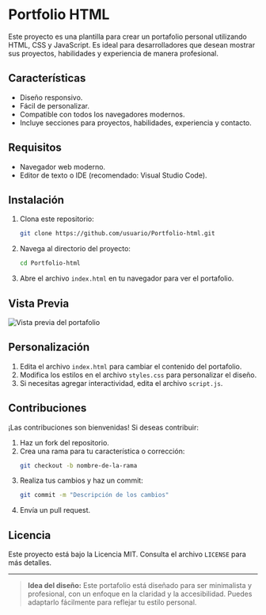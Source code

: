 # Portfolio HTML

Este proyecto es una plantilla para crear un portafolio personal utilizando HTML, CSS y JavaScript. Es ideal para desarrolladores que desean mostrar sus proyectos, habilidades y experiencia de manera profesional.

## Características

-   Diseño responsivo.
-   Fácil de personalizar.
-   Compatible con todos los navegadores modernos.
-   Incluye secciones para proyectos, habilidades, experiencia y contacto.

## Requisitos

-   Navegador web moderno.
-   Editor de texto o IDE (recomendado: Visual Studio Code).

## Instalación

1. Clona este repositorio:
    ```bash
    git clone https://github.com/usuario/Portfolio-html.git
    ```
2. Navega al directorio del proyecto:
    ```bash
    cd Portfolio-html
    ```
3. Abre el archivo `index.html` en tu navegador para ver el portafolio.

## Vista Previa

![Vista previa del portafolio](./preview.png)

## Personalización

1. Edita el archivo `index.html` para cambiar el contenido del portafolio.
2. Modifica los estilos en el archivo `styles.css` para personalizar el diseño.
3. Si necesitas agregar interactividad, edita el archivo `script.js`.

## Contribuciones

¡Las contribuciones son bienvenidas! Si deseas contribuir:

1. Haz un fork del repositorio.
2. Crea una rama para tu característica o corrección:
    ```bash
    git checkout -b nombre-de-la-rama
    ```
3. Realiza tus cambios y haz un commit:
    ```bash
    git commit -m "Descripción de los cambios"
    ```
4. Envía un pull request.

## Licencia

Este proyecto está bajo la Licencia MIT. Consulta el archivo `LICENSE` para más detalles.

---

> **Idea del diseño:** Este portafolio está diseñado para ser minimalista y profesional, con un enfoque en la claridad y la accesibilidad. Puedes adaptarlo fácilmente para reflejar tu estilo personal.

